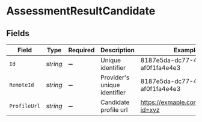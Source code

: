 # AssessmentResultCandidate


## Fields

| Field                                | Type                                 | Required                             | Description                          | Example                              |
| ------------------------------------ | ------------------------------------ | ------------------------------------ | ------------------------------------ | ------------------------------------ |
| `Id`                                 | *string*                             | :heavy_minus_sign:                   | Unique identifier                    | 8187e5da-dc77-475e-9949-af0f1fa4e4e3 |
| `RemoteId`                           | *string*                             | :heavy_minus_sign:                   | Provider's unique identifier         | 8187e5da-dc77-475e-9949-af0f1fa4e4e3 |
| `ProfileUrl`                         | *string*                             | :heavy_minus_sign:                   | Candidate profile url                | https://exmaple.com/candidate?id=xyz |